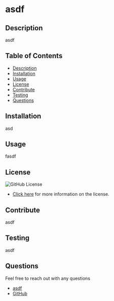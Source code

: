# asdf

  ## Description 
  asdf

  ## Table of Contents
  - [Description](#Description)
  - [Installation](#Installation)
  - [Usage](#Usage)
  - [License](#License)
  - [Contribute](#Contribute)
  - [Testing](#Testing)
  - [Questions](#Questions)

  ## Installation 
  asd

  ## Usage
  fasdf

  ## License
   ![GitHub License](https://img.shields.io/badge/MIT-Version-blue) 
  - [Click here](https://opensource.org/licenses/MIT) for more information on the license.

  ## Contribute
  asdf

  ## Testing
  asdf
  
  ## Questions
Feel free to reach out with any questions
- [asdf](mail.to:asdf) <br>
- [GitHub](https://github.com/asdf)
